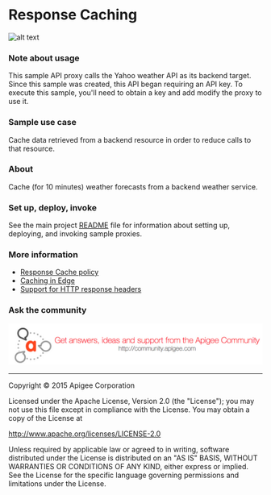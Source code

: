 # Response Caching

![alt text](https://github.com/apigee/api-platform-samples/blob/master/images/icon_policy_traffic-management.jpg)
### Note about usage

This sample API proxy calls the Yahoo weather API as its backend target. Since this sample was created, this API began requiring an API key. To execute this sample, you'll need to obtain a key and add modify the proxy to use it.  

### Sample use case

Cache data retrieved from a backend resource in order to reduce calls to that resource.

### About

Cache (for 10 minutes) weather forecasts from a backend weather service.

### Set up, deploy, invoke

See the main project [README](../../README.md) file for information about setting up, deploying, and invoking sample proxies. 

### More information

* [Response Cache policy](http://apigee.com/docs/api-services/reference/response-cache-policy)
* [Caching in Edge](http://apigee.com/docs/api-services/content/caching-edge)
* [Support for HTTP response headers](http://apigee.com/docs/api-services/content/http-response-caching)

### Ask the community

[![alt text](../../images/apigee-community.png "Apigee Community is a great place to ask questions and find answers about developing API proxies. ")](https://community.apigee.com?via=github)

---

Copyright © 2015 Apigee Corporation

Licensed under the Apache License, Version 2.0 (the "License"); you may not use
this file except in compliance with the License. You may obtain a copy
of the License at

http://www.apache.org/licenses/LICENSE-2.0

Unless required by applicable law or agreed to in writing, software
distributed under the License is distributed on an "AS IS" BASIS,
WITHOUT WARRANTIES OR CONDITIONS OF ANY KIND, either express or implied.
See the License for the specific language governing permissions and
limitations under the License.
